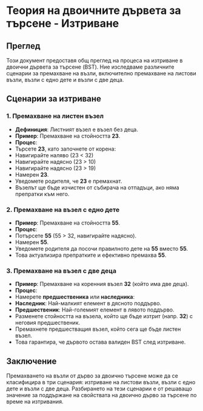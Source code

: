 # Теория на двоичните дървета за търсене - Изтриване

## Преглед
Този документ предоставя общ преглед на процеса на изтриване в двоични дървета за търсене (BST). Ние изследваме различните сценарии за премахване на възли, включително премахване на листови възли, възли с едно дете и възли с две деца.

## Сценарии за изтриване

### 1. Премахване на листен възел
- **Дефиниция**: Листният възел е възел без деца.
- **Пример**: Премахване на стойността **23**.
 - **Процес**:
 - Търсете **23**, като започнете от корена:
 - Навигирайте наляво (23 < 32)
 - Навигирайте надясно (23 > 10)
 - Навигирайте надясно (23 > 19)
 - Намерен **23**.
 - Уведомете родителя, че **23** е премахнат.
 - Възелът ще бъде изчистен от събирача на отпадъци, ако няма препратки към него.

### 2. Премахване на възел с едно дете
- **Пример**: Премахване на стойността **55**.
 - **Процес**:
 - Потърсете **55** (55 > 32, навигирайте надясно).
 - Намерен **55**.
 - Уведомете родителя да посочи правилното дете на **55** вместо **55**.
 - Това актуализира препратките и ефективно премахва **55**.

### 3. Премахване на възел с две деца
- **Пример**: Премахване на коренния възел **32** (който има две деца).
 - **Процес**:
 - Намерете **предшественика** или **наследника**:
 - **Наследник**: Най-малкият елемент в дясното поддърво.
 - **Предшественик**: Най-големият елемент в лявото поддърво.
 - Разменете стойността на възела, който ще бъде изтрит (напр. **32**) с неговия предшественик.
 - Премахнете предшестващия възел, който сега ще бъде листен възел.
 - Това гарантира, че дървото остава валиден BST след изтриване.

## Заключение
Премахването на възли от дърво за двоично търсене може да се класифицира в три сценария: изтриване на листови възли, възли с едно дете и възли с две деца. Разбирането на тези сценарии е от решаващо значение за поддържане на свойствата на двоично дърво за търсене по време на изтривания.
